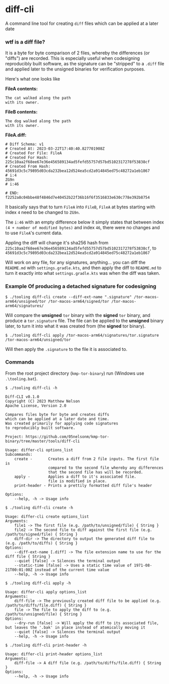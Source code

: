 # diff-cli

A command line tool for creating `diff` files which can be applied at a later date

### wtf is a diff file?

It is a byte for byte comparison of 2 files, whereby the differences (or "diffs") are 
recorded. This is especially useful when codesigning reproducibly built software, as 
the signature can be "stripped" to a `.diff` file and applied later to the unsigned 
binaries for verification purposes.

Here's what one looks like

**FileA contents:**
```
The cat walked along the path
with its owner.
```

**FileB contents:**
```
The dog walked along the path
with its owner.
```

**FileA.diff:**
```
# Diff Schema: v1
# Created At: 2023-03-22T17:40:40.827701908Z
# Created For File: FileA
# Created For Hash: 225c10aa2f68ee67e36e456589134ad5fefd55757d57bd5102317278f53838cf
# Created From Hash: 45691d3c5c79895d03cda232bea12d524ea5cd2a914845ed75c48272a1eb1867
# i:4
ZG9n
# i:46

# END: f2252a8c04bbe48f4846d7e40452b22f36b16f6f3516833e630c778e392b8754
```

It basically says that to turn `FileA` into `FileB`, `FileA` at bytes starting with 
index `4` need to be changed to `ZG9n`.

The `i:46` with an empty difference below it simply states that between index 
`(4 + number of modified bytes)` and index `46`, there were no changes and to
use `FileA`'s current data.

Appling the diff will change it's sha256 hash from `225c10aa2f68ee67e36e456589134ad5fefd55757d57bd5102317278f53838cf`,
to `45691d3c5c79895d03cda232bea12d524ea5cd2a914845ed75c48272a1eb1867`

Will work on any file, for any signatures, anything... you can diff the `README.md` with
`settings.gradle.kts`, and then apply the diff to `README.md` to turn it exactly into what
`settings.gradle.kts` was when the diff was taken.

### Example Of producing a detached signature for codesigning

```shell
$ ./tooling diff-cli create --diff-ext-name ".signature" /tor-macos-arm64/unsigned/tor /tor-macos-arm64/signed/tor /tor-macos-arm64/signatures/
```

Will compare the **unsigned** `tor` binary with the **signed** `tor` binary,
and produce a `tor.signature` file. The file can be applied to the **unsigned**
binary later, to turn it into what it was created from (the **signed** tor binary).

```shell
$ ./tooling diff-cli apply /tor-macos-arm64/signatures/tor.signature /tor-macos-arm64/unsigned/tor
```

Will then apply the `.signature` to the file it is associated to.

### Commands

From the root project directory (`kmp-tor-binary`) run (Windows use `.\tooling.bat`).

```
$ ./tooling diff-cli -h

Diff-CLI v0.1.0
Copyright (C) 2023 Matthew Nelson
Apache License, Version 2.0

Compares files byte for byte and creates diffs
which can be applied at a later date and time.
Was created primarily for applying code signatures
to reproducibly built software.

Project: https://github.com/05nelsonm/kmp-tor-binary/tree/master/tools/diff-cli

Usage: differ-cli options_list
Subcommands: 
    create -       Creates a diff from 2 file inputs. The first file is
                   compared to the second file whereby any differences
                   that the second file has will be recorded.
    apply -        Applies a diff to it's associated file.
                   file is modified in place.
    print-header - Prints a prettily formatted diff file's header

Options: 
    --help, -h -> Usage info
```

```
$ ./tooling diff-cli create -h

Usage: differ-cli create options_list
Arguments: 
    file1 -> The first file (e.g. /path/to/unsigned/file) { String }
    file2 -> The second file to diff against the first file (e.g. /path/to/signed/file) { String }
    diff-dir -> The directory to output the generated diff file to (e.g. /path/to/diffs) { String }
Options: 
    --diff-ext-name [.diff] -> The file extension name to use for the diff file { String }
    --quiet [false] -> Silences the terminal output 
    --static-time [false] -> Uses a static time value of 1971-08-21T00:01:00Z instead of the current time value 
    --help, -h -> Usage info 

```

```
$ ./tooling diff-cli apply -h

Usage: differ-cli apply options_list
Arguments: 
    diff-file -> The previously created diff file to be applied (e.g. /path/to/diffs/file.diff) { String }
    file -> The file to apply the diff to (e.g. /path/to/unsigned/file) { String }
Options: 
    --dry-run [false] -> Will apply the diff to its associated file, but leaves the '.bak' in place instead of atomically moving it 
    --quiet [false] -> Silences the terminal output 
    --help, -h -> Usage info 
```

```
$ ./tooling diff-cli print-header -h

Usage: differ-cli print-header options_list
Arguments: 
    diff-file -> A diff file (e.g. /path/to/diffs/file.diff) { String }
Options: 
    --help, -h -> Usage info
```
